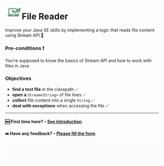 # <img src="https://raw.githubusercontent.com/bobocode-projects/resources/master/image/logo_transparent_background.png" height=50/>File Reader
Improve your Java SE skills by implementing a logic that reads file content using Stream API 💪
 
### Pre-conditions ❗
You're supposed to know the basics of Stream API and how to work with files in Java 

### Objectives
* **find a text file** in the classpath ✅
* **open a** `Stream<String>` of file lines ✅
* **collect** file content into a single `String` ✅
* **deal with exceptions** when accessing the file ✅

---
#### 🆕 First time here? – [See Introduction](https://github.com/bobocode-projects/java-fundamentals-course/tree/main/0-0-intro#introduction)
#### ➡️ Have any feedback? – [Please fill the form ](https://forms.gle/MAfCxL1JLfY76ki9A)

##
<div align="center"><img src="https://raw.githubusercontent.com/bobocode-projects/resources/master/animation/GitHub%20Star_3.gif" height=50/></div>
